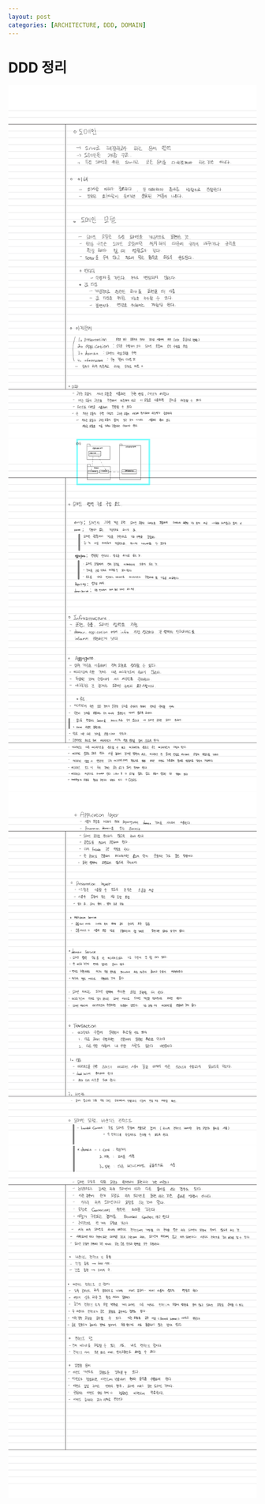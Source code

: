 ```yaml
---
layout: post
categories: [ARCHITECTURE, DDD, DOMAIN]
---
```


# DDD 정리

![1.jpeg](/assets/img/ddd/1.jpeg)
![2.jpeg](/assets/img/ddd/2.jpeg)
![3.jpeg](/assets/img/ddd/3.jpeg)
![4.jpeg](/assets/img/ddd/4.jpeg)